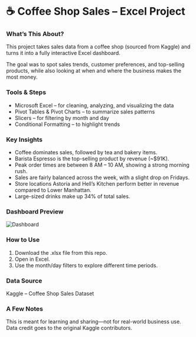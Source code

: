 <h1>☕ Coffee Shop Sales – Excel Project</h1>

<h3>What’s This About?</h3>
<p>This project takes sales data from a coffee shop (sourced from Kaggle) and turns it into a fully interactive Excel dashboard.
</p>
<p>The goal was to spot sales trends, customer preferences, and top-selling products, while also looking at when and where the business makes the most money.</p>

<h3>Tools & Steps</h3>
<ul>
  <li>Microsoft Excel – for cleaning, analyzing, and visualizing the data</li>
  <li>Pivot Tables & Pivot Charts – to summarize sales patterns</li>
  <li>Slicers – for filtering by month and day</li>
  <li>Conditional Formatting – to highlight trends</li>
</ul>

<h3>Key Insights</h3>
<ul>
  <li>Coffee dominates sales, followed by tea and bakery items.</li>
  <li>Barista Espresso is the top-selling product by revenue (~$91K).</li>
  <li>Peak order times are between 8 AM – 10 AM, showing a strong morning rush.</li>
  <li>Sales are fairly balanced across the week, with a slight drop on Fridays.</li>
  <li>Store locations Astoria and Hell’s Kitchen perform better in revenue compared to Lower Manhattan.</li>
  <li>Large-sized drinks make up 34% of total sales.</li>
</ul>

<h3>Dashboard Preview</h3>

![Dashboard](https://github.com/Huzaifa0007/Coffee-Shop-Sales-Excel-Project/blob/main/Coffee-Sales-Analysis-Excel-Project%201.JPG?raw=true)

<h3>How to Use</h3>
<ol>
  <li>Download the .xlsx file from this repo.</li>
  <li>Open in Excel.</li>
  <li>Use the month/day filters to explore different time periods.</li>
</ol>

<h3>Data Source</h3>
<p>Kaggle – Coffee Shop Sales Dataset</p>

<h3>A Few Notes</h3>
<p>This is meant for learning and sharing—not for real-world business use. Data credit goes to the original Kaggle contributors.</p>
